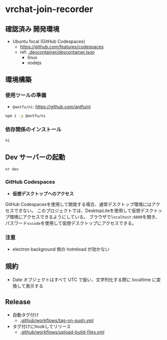# vrchat-join-recorder

## 確認済み 開発環境
* Ubuntu focal (GitHub Codespaces)
  * https://github.com/features/codespaces
  * ref: [.devcontainer/devcontainer.json](.devcontainer/devcontainer.json)
    * linux
    * nodejs

## 環境構築
### 使用ツールの準備
* `@antfu/ni`: https://github.com/antfu/ni
```bash
npm i -g @antfu/ni
```

### 依存関係のインストール
```bash
ni
```

## Dev サーバーの起動
```bash
nr dev
```

### GitHub Codespaces

- **仮想デスクトップへのアクセス**

GitHub Codespacesを使用して開発する場合、通常デスクトップ環境にはアクセスできない。
このプロジェクトでは、DesktopLiteを使用して仮想デスクトップ環境にアクセスできるようにしている。
ブラウザで`localhost:6080`を開き、パスワード`vscode`を使用して仮想デスクトップにアクセスできる。

### 注意
* electron background 側の hotreload が効かない

## 規約
* Date オブジェクトはすべて UTC で扱い、文字列化する際に localtime に変換して表示する

## Release
* 自動タグ付け
  * [.github/workflows/tag-on-push.yml](.github/workflows/tag-on-push.yml)
* タグ付けにhookしてリリース
  * [.github/workflows/upload-build-files.yml](.github/workflows/upload-build-files.yml)
